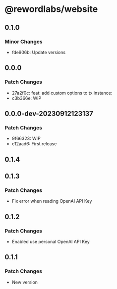 # @rewordlabs/website

## 0.1.0

### Minor Changes

- fde906b: Update versions

## 0.0.0

### Patch Changes

- 27a2f0c: feat: add custom options to tx instance:
- c3b366e: WIP

## 0.0.0-dev-20230912123137

### Patch Changes

- 9f66323: WIP
- c12aad6: First release

## 0.1.4

## 0.1.3

### Patch Changes

- Fix error when reading OpenAI API Key

## 0.1.2

### Patch Changes

- Enabled use personal OpenAI API Key

## 0.1.1

### Patch Changes

- New version
